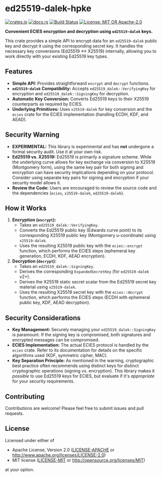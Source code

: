 # ed25519-dalek-hpke

[![crates.io](https://img.shields.io/crates/v/ed25519-dalek-hpke.svg)](https://crates.io/crates/ed25519-dalek-hpke)
[![docs.rs](https://docs.rs/ed25519-dalek-hpke/badge.svg)](https://docs.rs/ed25519-dalek-hpke)
[![Build Status](https://github.com/rustonbsd/ed25519-dalek-hpke/actions/workflows/rust.yml/badge.svg)](https://github.com/rustonbsd/ed25519-dalek-hpke/actions)
[![License: MIT OR Apache-2.0](https://img.shields.io/badge/License-MIT%20OR%20Apache--2.0-blue.svg)](LICENSE)

**Convenient ECIES encryption and decryption using `ed25519-dalek` keys.**

This crate provides a simple API to encrypt data for an `ed25519-dalek` public key and decrypt it using the corresponding secret key. It handles the necessary key conversions (Ed25519 <-> X25519) internally, allowing you to work directly with your existing Ed25519 key types.

## Features

*   **Simple API:** Provides straightforward `encrypt` and `decrypt` functions.
*   **`ed25519-dalek` Compatibility:** Accepts `ed25519_dalek::VerifyingKey` for encryption and `ed25519_dalek::SigningKey` for decryption.
*   **Automatic Key Conversion:** Converts Ed25519 keys to their X25519 counterparts as required by ECIES.
*   **Underlying Primitives:** Uses `x25519-dalek` for key conversion and the `ecies` crate for the ECIES implementation (handling ECDH, KDF, and AEAD).

## Security Warning

*   **EXPERIMENTAL:** This library is experimental and has **not** undergone a formal security audit. Use it at your own risk.
*   **Ed25519 vs. X25519:** Ed25519 is primarily a signature scheme. While the underlying curve allows for key exchange via conversion to X25519 (Montgomery form), using the same key pair for both signing and encryption can have security implications depending on your protocol. Consider using separate key pairs for signing and encryption if your security model allows it.
*   **Review the Code:** Users are encouraged to review the source code and the dependencies (`ecies`, `x25519-dalek`, `ed25519-dalek`).

## How it Works

1.  **Encryption (`encrypt`):**
    *   Takes an `ed25519_dalek::VerifyingKey`.
    *   Converts the Ed25519 public key (Edwards curve point) to its corresponding X25519 public key (Montgomery u-coordinate) using `x25519-dalek`.
    *   Uses the resulting X25519 public key with the `ecies::encrypt` function, which performs the ECIES steps (ephemeral key generation, ECDH, KDF, AEAD encryption).
2.  **Decryption (`decrypt`):**
    *   Takes an `ed25519_dalek::SigningKey`.
    *   Derives the corresponding `ExpandedSecretKey` (for `ed25519-dalek` v2+).
    *   Derives the X25519 static secret scalar from the Ed25519 secret key material using `x25519-dalek`.
    *   Uses the resulting X25519 secret key with the `ecies::decrypt` function, which performs the ECIES steps (ECDH with ephemeral public key, KDF, AEAD decryption).

## Security Considerations

*   **Key Management:** Securely managing your `ed25519_dalek::SigningKey` is paramount. If the signing key is compromised, both signatures and encrypted messages can be compromised.
*   **ECIES Implementation:** The actual ECIES protocol is handled by the `ecies` crate. Refer to its documentation for details on the specific algorithms used (KDF, symmetric cipher, MAC). 
*   **Key Separation Principle:** As mentioned in the warning, cryptographic best practice often recommends using distinct keys for distinct cryptographic operations (signing vs. encryption). This library makes it *possible* to use Ed25519 keys for ECIES, but evaluate if it's *appropriate* for your security requirements.

## Contributing

Contributions are welcome! Please feel free to submit issues and pull requests.

## License

Licensed under either of

*   Apache License, Version 2.0 ([LICENSE-APACHE](LICENSE-APACHE) or http://www.apache.org/licenses/LICENSE-2.0)
*   MIT license ([LICENSE-MIT](LICENSE-MIT) or http://opensource.org/licenses/MIT)

at your option.